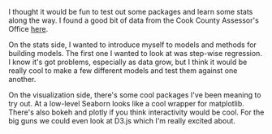 I thought it would be fun to test out some packages and learn some stats along the way. I found a good bit of data from the Cook County Assessor's Office [here](https://datacatalog.cookcountyil.gov/Property-Taxation/Cook-County-Assessor-s-Residential-Sales-Data/5pge-nu6u).

On the stats side, I wanted to introduce myself to models and methods for building models. The first one I wanted to look at was step-wise regression. I know it's got problems, especially as data grow, but I think it would be really cool to make a few different models and test them against one another.

On the visualization side, there's some cool packages I've been meaning to try out. At a low-level Seaborn looks like a cool wrapper for matplotlib. There's also bokeh and plotly if you think interactivity would be cool. For the big guns we could even look at D3.js which I'm really excited about.
